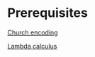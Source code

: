 # Prerequisites
[Church encoding](https://en.wikipedia.org/wiki/Church_encoding)

[Lambda calculus](https://en.wikipedia.org/wiki/Lambda_calculus)
